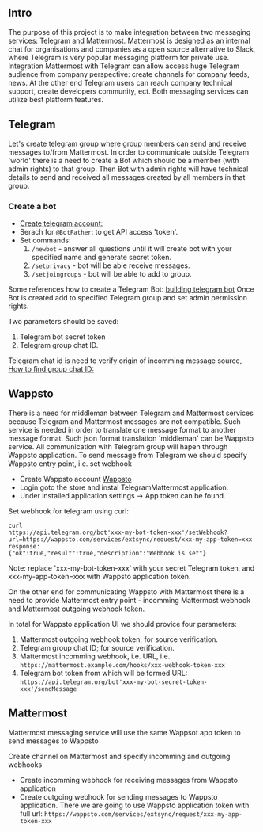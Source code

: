 ## Intro

The purpose of this project is to make integration between two messaging services: Telegram and Mattermost.
Mattermost is designed as an internal chat for organisations and companies as a open source alternative to Slack, where Telegram is very popular messaging platform for private use. Integration Mattermost with Telegram can allow access huge Telegram audience from company perspective: create channels for company feeds, news. At the other end Telegram users can reach company technical support, create developers community, ect. Both messaging services can utilize best platform features.


## Telegram

Let's create telegram group where group members can send and receive messages to/from Mattermost. In order to
communicate outside Telegram 'world' there is a need to create a Bot which should be a member (with admin rights) to
that group. Then Bot with admin rights will have technical details to send and received all messages created by all
members in that group.

### Create a bot

- [Create telegram account:](https://telegram.org)
- Serach for `@BotFather`: to get API access 'token'.
- Set commands:
    1. `/newbot` - answer all questions until it will create bot with your specified name and generate secret token.
    2. `/setprivacy` - bot will be able receive messages.
    3. `/setjoingroups` - bot will be able to add to group.


Some references how to create a Telegram Bot: [building telegram bot](https://codingwithmanny.medium.com/building-a-telegram-bot-with-nodejs-46660f05b42f)
Once Bot is created add to specified Telegram group and set admin permission rights.

Two parameters should be saved:
1. Telegram bot secret token
2. Telegram group chat ID.

Telegram chat id is need to verify origin of incomming message source,
[How to find group chat ID:](https://sean-bradley.medium.com/get-telegram-chat-id-80b575520659)

## Wappsto

There is a need for middleman between Telegram and Mattermost services because Telegram and Mattermost messages are not
compatible. Such service is needed in order to translate one message format to another message format. Such json format
translation 'middleman' can be Wappsto service. All communication with Telegram group will hapen through Wappsto
application. To send message from Telegram we should specify Wappsto entry point, i.e. set webhook

- Create Wappsto account [Wappsto](https://wappsto.com)
- Login goto the store and instal TelegramMattermost application.
- Under installed application settings -> App token can be found.

Set webhook for telegram using curl:
```
curl
https://api.telegram.org/bot'xxx-my-bot-token-xxx'/setWebhook?url=https://wappsto.com/services/extsync/request/xxx-my-app-token=xxx
response:
{"ok":true,"result":true,"description":"Webhook is set"}
```

Note: replace 'xxx-my-bot-token-xxx' with your secret Telegram token, and xxx-my-app-token=xxx with Wappsto application token.


On the other end for communicating Wappsto with Mattermost there is a need to provide Mattermost entry point -
incomming Mattermost webhook and Mattermost outgoing webhook token.

In total for Wappsto application UI we should provice four parameters:

1. Mattermost outgoing webhook token; for source verification.
2. Telegram group chat ID; for source verification.
3. Mattermost incomming webhook, i.e. URL, i.e. `https://mattermost.example.com/hooks/xxx-webhook-token-xxx`
4. Telegram bot token from which will be formed URL: `https://api.telegram.org/bot'xxx-my-bot-secret-token-xxx'/sendMessage`


## Mattermost

Mattermost messaging service will use the same Wappsot app token to send messages to Wappsto

Create channel on Mattermost and specify incomming and outgoing webhooks

- Create incomming webhook for receiving messages from Wappsto application
- Create outgoing webhook for sending messages to Wappsto application. There we are going to use Wappsto application
  token with full url: `https://wappsto.com/services/extsync/request/xxx-my-app-token-xxx`



